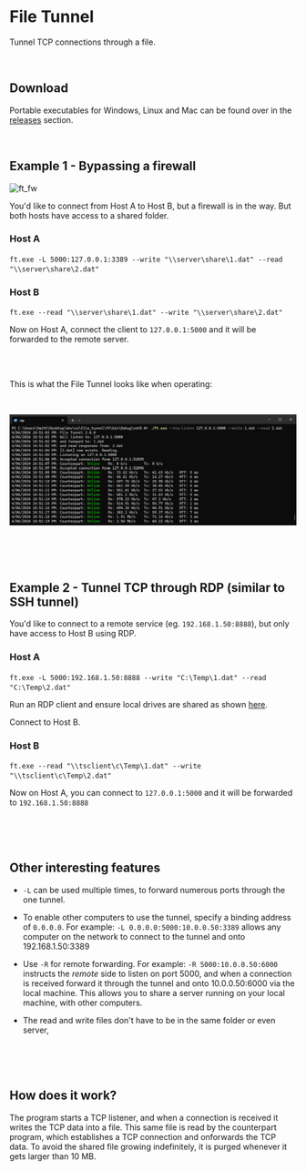 # File Tunnel

Tunnel TCP connections through a file.

<br />

## Download
Portable executables for Windows, Linux and Mac can be found over in the [releases](https://github.com/fiddyschmitt/file_tunnel/releases) section.

<br />

## Example 1 - Bypassing a firewall

![ft_fw](img/ft_fw.png?raw=true "Bypass")

You'd like to connect from Host A to Host B, but a firewall is in the way. But both hosts have access to a shared folder.

### Host A
``ft.exe -L 5000:127.0.0.1:3389 --write "\\server\share\1.dat" --read "\\server\share\2.dat"``

### Host B
``ft.exe --read "\\server\share\1.dat" --write "\\server\share\2.dat"``

Now on Host A, connect the client to ``127.0.0.1:5000`` and it will be forwarded to the remote server.

<br />
<br />

This is what the File Tunnel looks like when operating:

<br />

![Screenshot](img/ft_rdp_screenshot.PNG?raw=true "Screenshot")

<br />
<br />
<br />

## Example 2 - Tunnel TCP through RDP (similar to SSH tunnel)

You'd like to connect to a remote service (eg. ``192.168.1.50:8888``), but only have access to Host B using RDP.

### Host A
``ft.exe -L 5000:192.168.1.50:8888 --write "C:\Temp\1.dat" --read "C:\Temp\2.dat"``

Run an RDP client and ensure local drives are shared as shown [here](https://github.com/fiddyschmitt/file_tunnel/assets/15338956/eb890310-47f5-4b46-9f74-471ec1735450).

Connect to Host B.

### Host B
``ft.exe --read "\\tsclient\c\Temp\1.dat" --write "\\tsclient\c\Temp\2.dat"``

Now on Host A, you can connect to `127.0.0.1:5000` and it will be forwarded to `192.168.1.50:8888`

<br />
<br />
<br />

## Other interesting features

* `-L` can be used multiple times, to forward numerous ports through the one tunnel.

* To enable other computers to use the tunnel, specify a binding address of `0.0.0.0`. For example: `-L 0.0.0.0:5000:10.0.0.50:3389` allows any computer on the network to connect to the tunnel and onto 192.168.1.50:3389
	
* Use `-R` for remote forwarding. For example: `-R 5000:10.0.0.50:6000` instructs the _remote_ side to listen on port 5000, and when a connection is received forward it through the tunnel and onto 10.0.0.50:6000 via the local machine. This allows you to share a server running on your local machine, with other computers.
	
* The read and write files don't have to be in the same folder or even server,

<br />
<br />
<br />

## How does it work?
The program starts a TCP listener, and when a connection is received it writes the TCP data into a file. This same file is read by the counterpart program, which establishes a TCP connection and onforwards the TCP data.
To avoid the shared file growing indefinitely, it is purged whenever it gets larger than 10 MB.
